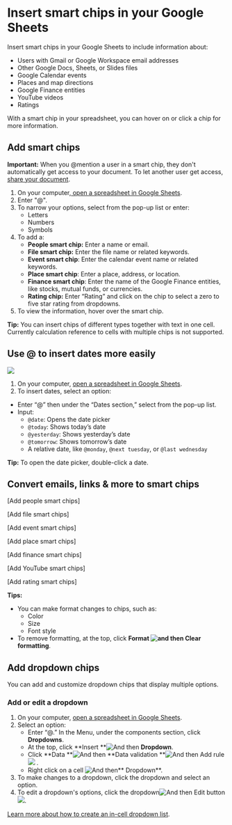 # Insert smart chips in your Google Sheets

Insert smart chips in your Google Sheets to include information about:

* Users with Gmail or Google Workspace email addresses
* Other Google Docs, Sheets, or Slides files
* Google Calendar events
* Places and map directions
* Google Finance entities
* YouTube videos
* Ratings

With a smart chip in your spreadsheet, you can hover on or click a chip for more information.

## Add smart chips

**Important:** When you @mention a user in a smart chip, they don't automatically get access to your document. To let another user get access, [share your document](https://support.google.com/docs/answer/2494822).

1. On your computer,[ open a spreadsheet in Google Sheets](http://sheets.google.com/).
2. Enter "@".
3. To narrow your options, select from the pop-up list or enter:
   * Letters
   * Numbers
   * Symbols
4. To add a:
   * **People smart chip:** Enter a name or email.
   * **File smart chip:** Enter the file name or related keywords.
   * **Event smart chip**: Enter the calendar event name or related keywords.
   * **Place smart chip**: Enter a place, address, or location.
   * **Finance smart chip**: Enter the name of the Google Finance entities, like stocks, mutual funds, or currencies.
   * **Rating chip:** Enter “Rating” and click on the chip to select a zero to five star rating from dropdowns.
5. To view the information, hover over the smart chip.

**Tip:** You can insert chips of different types together with text in one cell. Currently calculation reference to cells with multiple chips is not supported.

## Use @ to insert dates more easily

![](https://storage.googleapis.com/support-kms-prod/o0hnGBaVOrRflvrtp65TzDGySDMebm65PUr3)

1. On your computer, [open a spreadsheet in Google Sheets](http://sheets.google.com/).
2. To insert dates, select an option:

* Enter “@” then under the “Dates section,” select from the pop-up list.
* Input:
  * `@date`: Opens the date picker
  * `@today`: Shows today’s date
  * `@yesterday`: Shows yesterday’s date
  * `@tomorrow`:  Shows tomorrow’s date
  * A relative date, like `@monday`, `@next tuesday`, or `@last wednesday`

**Tip:** To open the date picker, double-click a date.

## Convert emails, links & more to smart chips

[Add people smart chips]

[Add file smart chips]

[Add event smart chips]

[Add place smart chips]

[Add finance smart chips]

[Add YouTube smart chips]

[Add rating smart chips]

**Tips:**

* You can make format changes to chips, such as:
  * Color
  * Size
  * Font style
* To remove formatting, at the top, click **Format **![and then](https://lh3.googleusercontent.com/3_l97rr0GvhSP2XV5OoCkV2ZDTIisAOczrSdzNCBxhIKWrjXjHucxNwocghoUa39gw=w36-h36)** Clear formatting**.

## Add dropdown chips

You can add and customize dropdown chips that display multiple options.

### Add or edit a dropdown

1. On your computer, [open a spreadsheet in Google Sheets](http://sheets.google.com/).
2. Select an option:
   * Enter “@.” In the Menu, under the components section, click **Dropdowns**.
   * At the top, click **Insert **![And then](https://lh3.googleusercontent.com/uCpCSDnUzSyLZnGl-1nE4yz9axf8Y_hKREImyWd_iD6bIxs3eiSVCRLzSRZFUmCb9xw=w24) **Dropdown**.
   * Click **Data **![And then](https://lh3.googleusercontent.com/uCpCSDnUzSyLZnGl-1nE4yz9axf8Y_hKREImyWd_iD6bIxs3eiSVCRLzSRZFUmCb9xw=w24) **Data validation **![And then](https://lh3.googleusercontent.com/uCpCSDnUzSyLZnGl-1nE4yz9axf8Y_hKREImyWd_iD6bIxs3eiSVCRLzSRZFUmCb9xw=w24) Add rule ![](https://storage.googleapis.com/support-kms-prod/v2t6AeoMjLXpNfElQLXOgHndWIG4KVVP1DFU) .
   * Right click on a cell ![And then](https://lh3.googleusercontent.com/uCpCSDnUzSyLZnGl-1nE4yz9axf8Y_hKREImyWd_iD6bIxs3eiSVCRLzSRZFUmCb9xw=w24)** Dropdown**.
3. To make changes to a dropdown, click the dropdown and select an option.
4. To edit a dropdown's options, click the dropdown![And then](https://lh3.googleusercontent.com/uCpCSDnUzSyLZnGl-1nE4yz9axf8Y_hKREImyWd_iD6bIxs3eiSVCRLzSRZFUmCb9xw=w24) Edit button ![](https://storage.googleapis.com/support-kms-prod/Sdb16FcmyXPyT8d5uEImb7HxNpaoAb3bcvDt).

[Learn more about how to create an in-cell dropdown list](https://support.google.com/docs/answer/186103).

